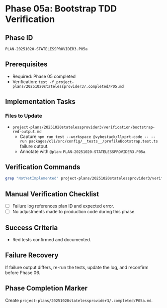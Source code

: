 # Phase 05a: Bootstrap TDD Verification

## Phase ID
`PLAN-20251020-STATELESSPROVIDER3.P05a`

## Prerequisites
- Required: Phase 05 completed
- Verification: `test -f project-plans/20251020statelessprovider3/.completed/P05.md`

## Implementation Tasks

### Files to Update
- `project-plans/20251020statelessprovider3/verification/bootstrap-red-output.md`
  - Capture `npm run test --workspace @vybestack/llxprt-code -- --run packages/cli/src/config/__tests__/profileBootstrap.test.ts` failure output.
  - Annotate with `@plan:PLAN-20251020-STATELESSPROVIDER3.P05a`.

## Verification Commands
```bash
grep "NotYetImplemented" project-plans/20251020statelessprovider3/verification/bootstrap-red-output.md
```

## Manual Verification Checklist
- [ ] Failure log references plan ID and expected error.
- [ ] No adjustments made to production code during this phase.

## Success Criteria
- Red tests confirmed and documented.

## Failure Recovery
If failure output differs, re-run the tests, update the log, and reconfirm before Phase 06.

## Phase Completion Marker
Create `project-plans/20251020statelessprovider3/.completed/P05a.md`.
